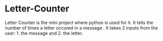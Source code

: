 # Letter-Counter
Letter Counter is the mini project where python is used for it. 
It tells the number of times a letter occured in a message .
It takes 2 inputs from the user: 1. the message and 2. the letter.
